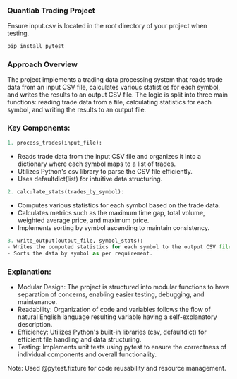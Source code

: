 ### Quantlab Trading Project

Ensure input.csv is located in the root directory of your project when testing.

```bash
pip install pytest
```

### Approach Overview

The project implements a trading data processing system that reads trade data from an input CSV file, calculates various statistics for each symbol, and writes the results to an output CSV file. The logic is split into three main functions: reading trade data from a file, calculating statistics for each symbol, and writing the results to an output file.

### Key Components:

   ```python
1. process_trades(input_file):
   ```
   - Reads trade data from the input CSV file and organizes it into a dictionary where each symbol maps to a list of trades.
   - Utilizes Python's csv library to parse the CSV file efficiently.
   - Uses defaultdict(list) for intuitive data structuring.

   ```python
2. calculate_stats(trades_by_symbol):
   ```
   - Computes various statistics for each symbol based on the trade data.
   - Calculates metrics such as the maximum time gap, total volume, weighted average price, and maximum price.
   - Implements sorting by symbol ascending to maintain consistency.

   ```python
3. write_output(output_file, symbol_stats):
   - Writes the computed statistics for each symbol to the output CSV file.
   - Sorts the data by symbol as per requirement.
   ```
### Explanation:

- Modular Design: The project is structured into modular functions to have separation of concerns, enabling easier testing, debugging, and maintenance.
- Readability: Organization of code and variables follows the flow of natural English language resulting variable having a self-explanatory description.
- Efficiency: Utilizes Python's built-in libraries (csv, defaultdict) for efficient file handling and data structuring.
- Testing: Implements unit tests using pytest to ensure the correctness of individual components and overall functionality.

Note: Used @pytest.fixture for code reusability and resource management.

